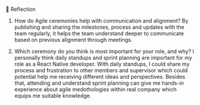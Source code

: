 📝 Reflection

1. How do Agile ceremonies help with communication and alignment?
   By publishing and sharing the milestones, process and updates with the team regularly, it helps the team understand deeper to communicate based on previous alignment through meetings.

2. Which ceremony do you think is most important for your role, and why?
   I personally think daily standups and sprint planning are important for my role as a React Native developer. With daily standups, I could share my process and frustration to other members and supervisor which could potential help me receiving different ideas and perspectives. Besides that, attending and understand sprint planning can give me hands-in experience about agile medothologies within real company which equips me suitable knowledge.
